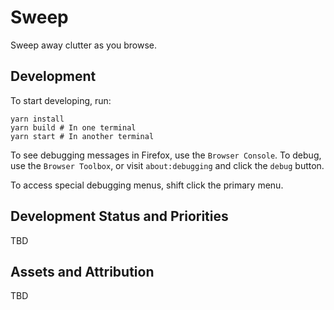 # Sweep

Sweep away clutter as you browse.

## Development

To start developing, run:

```
yarn install
yarn build # In one terminal
yarn start # In another terminal
```

To see debugging messages in Firefox, use the `Browser Console`.  To debug, use the `Browser Toolbox`, 
or visit `about:debugging` and click the `debug` button.

[web-ext]: https://developer.mozilla.org/en-US/Add-ons/WebExtensions/Getting_started_with_web-ext

To access special debugging menus, shift click the primary menu.

## Development Status and Priorities

TBD

## Assets and Attribution

TBD